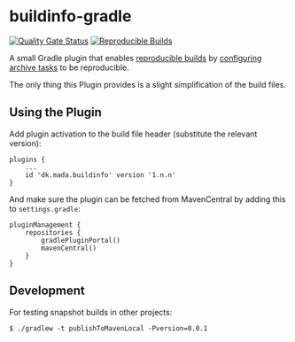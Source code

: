 # buildinfo-gradle
[![Quality Gate Status](https://sonarcloud.io/api/project_badges/measure?project=jskov_buildinfo-gradle&metric=alert_status)](https://sonarcloud.io/summary/new_code?id=jskov_buildinfo-gradle)
[![Reproducible Builds](https://img.shields.io/badge/Reproducible_Builds-ok-success?labelColor=1e5b96)](https://github.com/jvm-repo-rebuild/reproducible-central#dk.mada.buildinfo:buildinfo-gradle)

A small Gradle plugin that enables [reproducible builds](https://reproducible-builds.org/) by [configuring archive tasks](https://docs.gradle.org/current/userguide/working_with_files.html#sec:reproducible_archives) to be reproducible.

The only thing this Plugin provides is a slight simplification of the build files.

## Using the Plugin

Add plugin activation to the build file header (substitute the relevant version):

    plugins {
        ...
        id 'dk.mada.buildinfo' version '1.n.n'
    }

And make sure the plugin can be fetched from MavenCentral by adding this to `settings.gradle`:

    pluginManagement {
        repositories {
            gradlePluginPortal()
            mavenCentral()
        }
    }

## Development

For testing snapshot builds in other projects:

```console
$ ./gradlew -t publishToMavenLocal -Pversion=0.0.1
```
